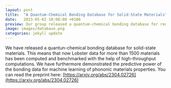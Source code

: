 ```yaml
---
layout: post
title:  "A Quantum-Chemical Bonding Database for Solid-State Materials"
date:   2023-05-02 10:00:00 +0100
preview: Our group released a quantum-chemical bonding database for reuse. 
image: images/database.png
categories: jekyll update
---
```

We have released a quantun-chemical bonding database for solid-state materials. This means that now Lobster data for more than 1500 materials has been computed and benchmarked with the help of high-throughput computations. We have furthermore demonstrated the predictive power of the bonding data for machine learning of phononic materials properties. You can read the preprint here: [https://arxiv.org/abs/2304.02726](https://arxiv.org/abs/2304.02726)
